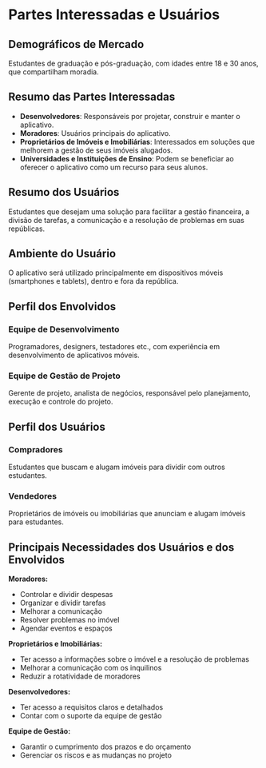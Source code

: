 # Partes Interessadas e Usuários

## Demográficos de Mercado

Estudantes de graduação e pós-graduação, com idades entre 18 e 30 anos, que compartilham moradia.

## Resumo das Partes Interessadas

- **Desenvolvedores**: Responsáveis por projetar, construir e manter o aplicativo.
- **Moradores**: Usuários principais do aplicativo.
- **Proprietários de Imóveis e Imobiliárias**: Interessados em soluções que melhorem a gestão de seus imóveis alugados.
- **Universidades e Instituições de Ensino**: Podem se beneficiar ao oferecer o aplicativo como um recurso para seus alunos.

## Resumo dos Usuários

Estudantes que desejam uma solução para facilitar a gestão financeira, a divisão de tarefas, a comunicação e a resolução de problemas em suas repúblicas.

## Ambiente do Usuário

O aplicativo será utilizado principalmente em dispositivos móveis (smartphones e tablets), dentro e fora da república.

## Perfil dos Envolvidos

### Equipe de Desenvolvimento

Programadores, designers, testadores etc., com experiência em desenvolvimento de aplicativos móveis.

### Equipe de Gestão de Projeto

Gerente de projeto, analista de negócios, responsável pelo planejamento, execução e controle do projeto.

## Perfil dos Usuários

### Compradores

Estudantes que buscam e alugam imóveis para dividir com outros estudantes.

### Vendedores

Proprietários de imóveis ou imobiliárias que anunciam e alugam imóveis para estudantes.

## Principais Necessidades dos Usuários e dos Envolvidos

**Moradores:**

- Controlar e dividir despesas
- Organizar e dividir tarefas
- Melhorar a comunicação
- Resolver problemas no imóvel
- Agendar eventos e espaços

**Proprietários e Imobiliárias:**

- Ter acesso a informações sobre o imóvel e a resolução de problemas
- Melhorar a comunicação com os inquilinos
- Reduzir a rotatividade de moradores

**Desenvolvedores:**

- Ter acesso a requisitos claros e detalhados
- Contar com o suporte da equipe de gestão

**Equipe de Gestão:**

- Garantir o cumprimento dos prazos e do orçamento
- Gerenciar os riscos e as mudanças no projeto
